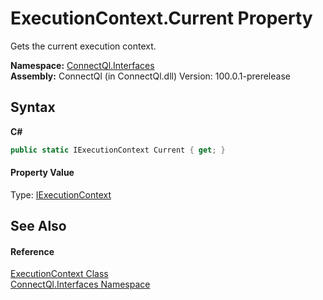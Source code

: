 # ExecutionContext.Current Property 
 

Gets the current execution context.

**Namespace:**&nbsp;<a href="N_ConnectQl_Interfaces">ConnectQl.Interfaces</a><br />**Assembly:**&nbsp;ConnectQl (in ConnectQl.dll) Version: 100.0.1-prerelease

## Syntax

**C#**<br />
``` C#
public static IExecutionContext Current { get; }
```


#### Property Value
Type: <a href="T_ConnectQl_Interfaces_IExecutionContext">IExecutionContext</a>

## See Also


#### Reference
<a href="T_ConnectQl_Interfaces_ExecutionContext">ExecutionContext Class</a><br /><a href="N_ConnectQl_Interfaces">ConnectQl.Interfaces Namespace</a><br />